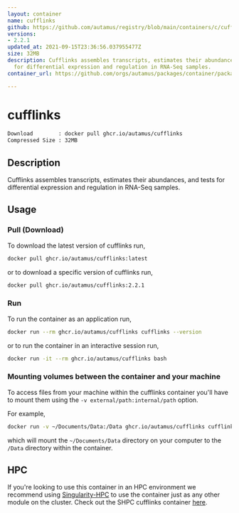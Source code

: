 ```yaml
---
layout: container
name: cufflinks
github: https://github.com/autamus/registry/blob/main/containers/c/cufflinks/spack.yaml
versions:
- 2.2.1
updated_at: 2021-09-15T23:36:56.037955477Z
size: 32MB
description: Cufflinks assembles transcripts, estimates their abundances, and tests
  for differential expression and regulation in RNA-Seq samples.
container_url: https://github.com/orgs/autamus/packages/container/package/cufflinks

---
```

# cufflinks
```bash 
Download        : docker pull ghcr.io/autamus/cufflinks
Compressed Size : 32MB
```

## Description
Cufflinks assembles transcripts, estimates their abundances, and tests for differential expression and regulation in RNA-Seq samples.

## Usage
### Pull (Download)
To download the latest version of cufflinks run,

```bash
docker pull ghcr.io/autamus/cufflinks:latest
```

or to download a specific version of cufflinks run,

```bash
docker pull ghcr.io/autamus/cufflinks:2.2.1
```
### Run
To run the container as an application run,
```bash
docker run --rm ghcr.io/autamus/cufflinks cufflinks --version
```

or to run the container in an interactive session run,
```bash
docker run -it --rm ghcr.io/autamus/cufflinks bash
```

### Mounting volumes between the container and your machine
To access files from your machine within the cufflinks container you'll have to mount them using the `-v external/path:internal/path` option.

For example,
```bash
docker run -v ~/Documents/Data:/Data ghcr.io/autamus/cufflinks cufflinks /Data/myData.csv
```
which will mount the `~/Documents/Data` directory on your computer to the `/Data` directory within the container.

## HPC
If you're looking to use this container in an HPC environment we recommend using [Singularity-HPC](https://singularity-hpc.readthedocs.io) to use the container just as any other module on the cluster. Check out the SHPC cufflinks container [here](https://singularityhub.github.io/singularity-hpc/r/ghcr.io-autamus-cufflinks/).